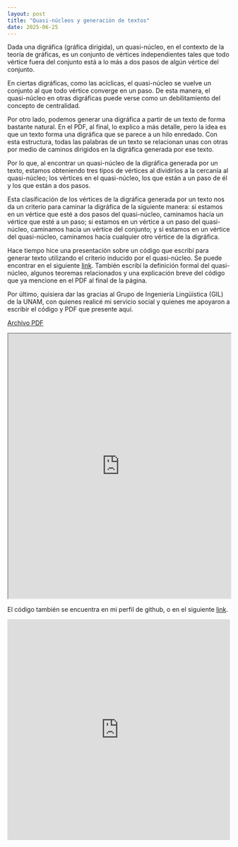 ```yaml
---
layout: post
title: "Quasi-núcleos y generación de textos"
date: 2025-06-25
---
```


<script type="text/javascript" async
  src="https://cdn.jsdelivr.net/npm/mathjax@3/es5/tex-mml-chtml.js">
</script>

Dada una digráfica (gráfica dirigida), un quasi-núcleo, en el contexto de la teoría de gráficas, es un
conjunto de vértices independientes tales que todo vértice fuera del conjunto está a lo más a dos pasos de
algún vértice del conjunto.

En ciertas digráficas, como las acíclicas, el quasi-núcleo se vuelve un conjunto al que todo vértice converge
en un paso. De esta manera, el quasi-núcleo en otras digráficas puede verse como un debilitamiento del
concepto de centralidad.

Por otro lado, podemos generar una digráfica a partir de un texto de forma bastante natural. En el PDF, al
final, lo explico a más detalle, pero la idea es que un texto forma una digráfica que se parece a un hilo
enredado. Con esta estructura, todas las palabras de un texto se relacionan unas con otras por medio de
caminos dirigidos en la digráfica generada por ese texto.

Por lo que, al encontrar un quasi-núcleo de la digráfica generada por un texto, estamos obteniendo tres tipos
de vértices al dividirlos a la cercanía al quasi-núcleo; los vértices en el quasi-núcleo, los que están a un
paso de él y los que están a dos pasos. 

Esta clasificación de los vértices de la digráfica generada por un texto nos da un criterio para caminar la
digráfica de la siguiente manera: si estamos en un vértice que esté a dos pasos del quasi-núcleo, caminamos
hacía un vértice que esté a un paso; si estamos en un vértice a un paso del quasi-núcleo, caminamos hacia un
vértice del conjunto; y si estamos en un vértice del quasi-núcleo, caminamos hacía cualquier otro vértice de la
digráfica.

Hace tiempo hice una presentación sobre un código que escribí para generar texto utilizando el criterio
inducido por el quasi-núcleo. Se puede encontrar en el siguiente
[link](https://youtu.be/503sf8f5pig?si=EzXrRXi72C0NvkEI). También escribí la definición formal del
quasi-núcleo, algunos teoremas relacionados y una explicación breve del código que ya mencione en el PDF al
final de la página. 

Por último, quisiera dar las gracias al Grupo de Ingeniería Lingüística (GIL) de la UNAM, con quienes realicé mi
servicio social y quienes me apoyaron a escribir el código y PDF que presente aquí.

<a href="https://m1anm3.github.io/assets/IngLin.pdf" target="_blank">Archivo PDF</a>

<iframe src="https://m1anm3.github.io/assets/IngLin.pdf" width="100%" height="600px">
  Este navegador no soporta PDFs. Puedes descargarlo
  <a href="https://m1anm3.github.io/assets/IngLin.pdf">aquí</a>.
</iframe>

El código también se encuentra en mi perfil de github, o en el siguiente
[link](https://github.com/M1AnM3/Pseudo-texto).

<iframe
  height="500px"
  width="100%"
  src="https://replit.com/@zeprysoul/Continuador-de-texto?v=1"
  frameborder="0"
  allowfullscreen>
</iframe>